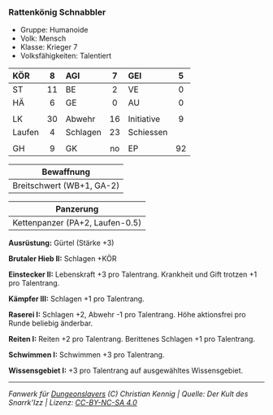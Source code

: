 ### Rattenkönig Schnabbler

- Gruppe: Humanoide
- Volk: Mensch
- Klasse: Krieger 7
- Volksfähigkeiten: Talentiert

| KÖR    |  8  | AGI      |  7  | GEI        |  5  |
| :----- | :-: | :------- | :-: | :--------- | :-: |
| ST     | 11  | BE       |  2  | VE         |  0  |
| HÄ     |  6  | GE       |  0  | AU         |  0  |
|        |     |          |     |            |     |
| LK     | 30  | Abwehr   | 16  | Initiative |  9  |
| Laufen |  4  | Schlagen | 23  | Schiessen  |     |
|        |     |          |     |            |     |
| GH     |  9  | GK       | no  | EP         | 92  |

|        Bewaffnung         |
| :-----------------------: |
| Breitschwert (WB+1, GA-2) |

|            Panzerung            |
| :-----------------------------: |
| Kettenpanzer (PA+2, Laufen-0.5) |

**Ausrüstung:** Gürtel (Stärke +3)

**Brutaler Hieb II:** Schlagen +KÖR

**Einstecker II:** Lebenskraft +3 pro Talentrang. Krankheit und Gift trotzen +1 pro Talentrang.

**Kämpfer III:** Schlagen +1 pro Talentrang.

**Raserei I:** Schlagen +2, Abwehr -1 pro Talentrang. Höhe aktionsfrei pro Runde beliebig änderbar.

**Reiten I:** Reiten +2 pro Talentrang. Berittenes Schlagen +1 pro Talentrang.

**Schwimmen I:** Schwimmen +3 pro Talentrang.

**Wissensgebiet I:** +3 pro Talentrang auf ausgewähltes Wissensgebiet.

---

_Fanwerk für [Dungeonslayers](https://www.dungeonslayers.net/) (C) Christian Kennig | Quelle: Der Kult des Snarrk'Izz | Lizenz: [CC-BY-NC-SA 4.0](https://creativecommons.org/licenses/by-nc-sa/4.0/deed.de)_
